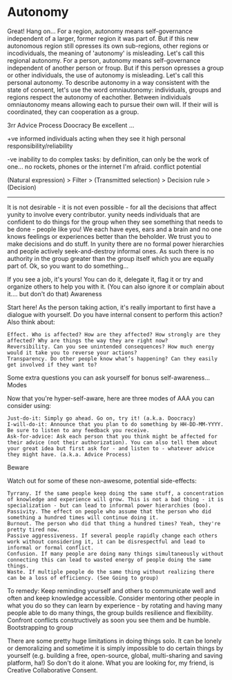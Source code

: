 # Autonomy

Great! Hang on...
For a region, autonomy means self-governance independent of a larger, former region it was part of. But if this new autonomous region still opresses its own sub-regions, other regions or incodividuals, the meaning of 'autonomy' is misleading. Let's call this regional autonomy.
For a person, autonomy means self-governance independent of another person or froup. But if this person opresses a group or other individuals, the use of autonomy is misleading. Let's call this personal autonomy.
To describe autonomy in a way consistent with the state of consent, let's use the word omniautonomy: individuals, groups and regions respect the autonomy of eachother. Between individuals omniautonomy means allowing each to pursue their own will. If their will is coordinated, they can cooperation as a group. 

3rr
Advice Process
Doocracy
Be excellent
...

+ve
informed individuals acting when they see it
high personal responsibility/reliability

-ve 
inability to do complex tasks: by definition, can only be the work of one... no rockets, phones or the internet I'm afraid.
conflict potential

(Natural expression) > Filter > (Transmitted selection) > Decision rule > (Decision)

----

It is not desirable - it is not even possible - for all the decisions that affect yunity to involve every contributor. yunity needs individuals that are confident to do things for the group when they see something that needs to be done - people like you! We each have eyes, ears and a brain and no one knows feelings or experiences better than the beholder. We trust you to make decisions and do stuff. In yunity there are no formal power hierarchies and people actively seek-and-destroy informal ones. As such there is no authority in the group greater than the group itself which you are equally part of. Ok, so you want to do something...

If you see a job, it's yours! You can do it, delegate it, flag it or try and organize others to help you with it. (You can also ignore it or complain about it.... but don't do that)
Awareness

Start here! As the person taking action, it's really important to first have a dialogue with yourself. Do you have internal consent to perform this action? Also think about:

    Effect. Who is affected? How are they affected? How strongly are they affected? Why are things the way they are right now?
    Reversibility. Can you see unintended consequences? How much energy would it take you to reverse your actions?
    Transparency. Do other people know what’s happening? Can they easily get involved if they want to?

 Some extra questions you can ask yourself for bonus self-awareness...
Modes

Now that you're hyper-self-aware, here are three modes of AAA you can consider using:

    Just-do-it: Simply go ahead. Go on, try it! (a.k.a. Doocracy)
    I-will-do-it: Announce that you plan to do something by HH-DD-MM-YYYY. Be sure to listen to any feedback you receive.
    Ask-for-advice: Ask each person that you think might be affected for their advice (not their authorization). You can also tell them about your great idea but first ask for - and listen to - whatever advice they might have. (a.k.a. Advice Process)

Beware

Watch out for some of these non-awesome, potential side-effects:

    Tyrrany. If the same people keep doing the same stuff, a concentration of knowledge and experience will grow. This is not a bad thing - it is specialization - but can lead to informal power hierarchies (boo).
    Passivity. The effect on people who assume that the person who did something a hundred times will continue doing it.
    Burnout. The person who did that thing a hundred times? Yeah, they're pretty tired now.
    Passive aggressiveness. If several people rapidly change each others work without considering it, it can be disrespectful and lead to informal or formal conflict.
    Confusion. If many people are doing many things simultaneously without connecting this can lead to wasted energy of people doing the same things.
    Waste. If multiple people do the same thing without realizing there can be a loss of efficiency. (See Going to group)

To remedy: Keep reminding yourself and others to communicate well and often and keep knowledge accessible. Consider mentoring other people in what you do so they can learn by experience - by rotating and having many people able to do many things, the group builds resilience and flexibility. Confront conflicts constructively as soon you see them and be humble.
Bootstrapping to group

There are some pretty huge limitations in doing things solo. It can be lonely or demoralizing and sometime it is simply impossible to do certain things by yourself (e.g. building a free, open-source, global, multi-sharing and saving platform, ha!) So don't do it alone. What you are looking for, my friend, is Creative Collaborative Consent.
